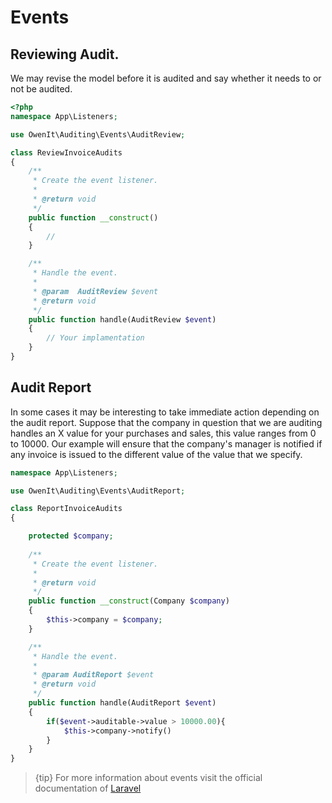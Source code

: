 # Events

## Reviewing Audit.

We may revise the model before it is audited and say whether it needs to or not be audited.


```php
<?php
namespace App\Listeners;

use OwenIt\Auditing\Events\AuditReview;

class ReviewInvoiceAudits
{
    /**
     * Create the event listener.
     *
     * @return void
     */
    public function __construct()
    {
        //
    }

    /**
     * Handle the event.
     *
     * @param  AuditReview $event
     * @return void
     */
    public function handle(AuditReview $event)
    {
        // Your implamentation 
    }
}
```

## Audit Report

In some cases it may be interesting to take immediate action depending on the audit report. Suppose that the company in question that we are auditing handles an X value for your purchases and sales, this value ranges from 0 to 10000. Our example will ensure that the company's manager is notified if any invoice is issued to the different value of the value that we specify.

```php
namespace App\Listeners;

use OwenIt\Auditing\Events\AuditReport;

class ReportInvoiceAudits
{

    protected $company;
    
    /**
     * Create the event listener.
     *
     * @return void
     */
    public function __construct(Company $company)
    {
        $this->company = $company;
    }

    /**
     * Handle the event.
     *
     * @param AuditReport $event
     * @return void
     */
    public function handle(AuditReport $event)
    {
        if($event->auditable->value > 10000.00){
            $this->company->notify()
        }
    }
}
```


> {tip} For more information about events visit the official documentation of [Laravel](https://laravel.com/docs/master/events)
